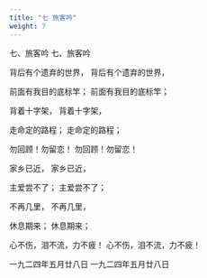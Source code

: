 ```yaml
---
title: "七 旅客吟"
weight: 7
---
```


七、旅客吟
七、旅客吟

背后有个遗弃的世界，
背后有个遗弃的世界，

前面有我目的底标竿；
前面有我目的底标竿；

背着十字架，
背着十字架，

走命定的路程；
走命定的路程；

勿回顾！勿留恋！
勿回顾！勿留恋！

家乡已近，
家乡已近，

主爱尝不了；
主爱尝不了；

不再几里，
不再几里，

休息期来；
休息期来；

心不伤，泪不流，力不疲！
心不伤，泪不流，力不疲！

一九二四年五月廿八日
一九二四年五月廿八日
